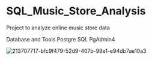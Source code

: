 # SQL_Music_Store_Analysis
Project to analyze online music store data



Database and Tools
Postgre SQL
PgAdmin4

![213707717-bfc9f479-52d9-407b-99e1-e94db7ae10a3](https://github.com/user-attachments/assets/f465da9f-0987-4b89-9e15-ad39b186371c)

